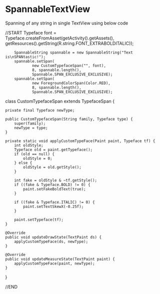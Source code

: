 # SpannableTextView
Spanning of any string in single TextView using below code


//START
        Typeface font = Typeface.createFromAsset(getActivity().getAssets(), getResources().getString(R.string.FONT_EXTRABOLDITALIC));

        SpannableString spannable = new SpannableString("Text is\nSPANtastic!");
        spannable.setSpan(
                new CustomTypefaceSpan("", font),
                8, spannable.length(),
                Spannable.SPAN_EXCLUSIVE_EXCLUSIVE);
        spannable.setSpan(
                new ForegroundColorSpan(Color.RED),
                8, spannable.length(),
                Spannable.SPAN_EXCLUSIVE_EXCLUSIVE);



class CustomTypefaceSpan extends TypefaceSpan {

    private final Typeface newType;

    public CustomTypefaceSpan(String family, Typeface type) {
        super(family);
        newType = type;
    }

    private static void applyCustomTypeFace(Paint paint, Typeface tf) {
        int oldStyle;
        Typeface old = paint.getTypeface();
        if (old == null) {
            oldStyle = 0;
        } else {
            oldStyle = old.getStyle();
        }

        int fake = oldStyle & ~tf.getStyle();
        if ((fake & Typeface.BOLD) != 0) {
            paint.setFakeBoldText(true);
        }

        if ((fake & Typeface.ITALIC) != 0) {
            paint.setTextSkewX(-0.25f);
        }

        paint.setTypeface(tf);
    }

    @Override
    public void updateDrawState(TextPaint ds) {
        applyCustomTypeFace(ds, newType);
    }

    @Override
    public void updateMeasureState(TextPaint paint) {
        applyCustomTypeFace(paint, newType);
    }
}

//END
